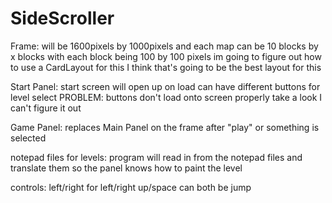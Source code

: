 # SideScroller

Frame:
will be 1600pixels by 1000pixels and each map 
can be 10 blocks by x blocks with each block
being 100 by 100 pixels
im going to figure out how to use a CardLayout
for this I think that's going to be the best
layout for this


Start Panel:
start screen will open up on load
can have different buttons for level select
PROBLEM: buttons don't load onto screen properly
        take a look I can't figure it out

Game Panel:
replaces Main Panel on the frame after "play"
or something is selected

notepad files for levels:
program will read in from the notepad files and
translate them so the panel knows how to paint
the level

controls:
left/right for left/right
up/space can both be jump

